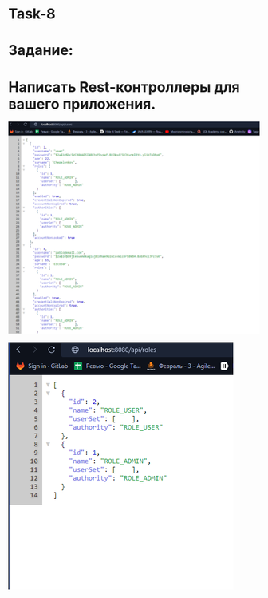 # Task-8
# Задание:
# Написать Rest-контроллеры для вашего приложения.

![img.png](img.png)

![img_1.png](img_1.png)
